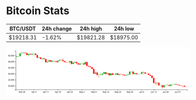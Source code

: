 # Bitcoin Stats

BTC/USDT|24h change|24h high|24h low|
|---|---|---|---|
|$19218.31|-1.62%|$19821.28|$18975.00|

<img src="./chart.svg">
